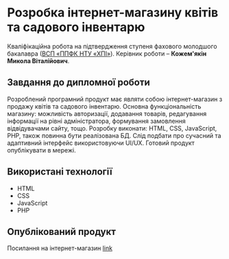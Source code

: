 # Розробка інтернет-магазину квітів та садового інвентарю
Кваліфікаційна робота на підтвердження ступеня фахового молодшого
бакалавра ([ВСП «ППФК НТУ «ХПІ»](http://polytechnic.poltava.ua)). Керівник
роботи – **Кожем'‎якін Микола Віталійович**.
## Завдання до дипломної роботи
Розроблений програмний продукт має являти собою інтернет-магазин з продажу квітів та садового інвентарю. Основна функціональність магазину: можливість авторизації, додавання товарів, редагування інформації на рівні адміністратора, формування замовлення відвідувачами сайту, тощо. Розробку виконати: HTML, CSS, JavaScript, PHP, також повинна бути реалізована БД. Слід подбати про сучасний та адаптивний інтерфейс використовуючи UI/UX. Готовий продукт опублікувати в мережі.
## Використані технології
* HTML
* CSS
* JavaScript
* PHP
## Опублікований продукт
Посилання на інтернет-магазин
[link]([http://itch.io](https://evergreen.infinityfreeapp.com/index.html))
